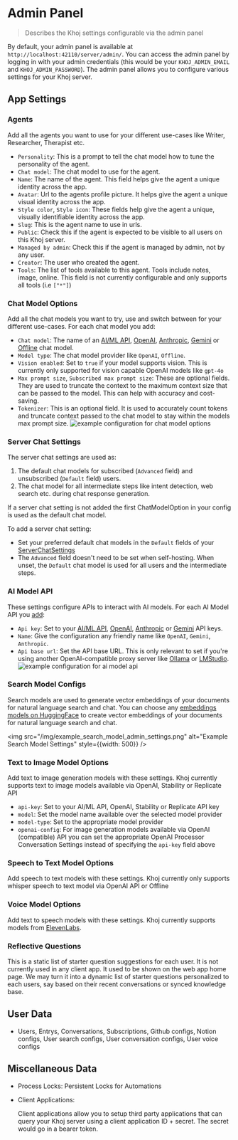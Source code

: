 # Admin Panel
> Describes the Khoj settings configurable via the admin panel

By default, your admin panel is available at `http://localhost:42110/server/admin/`. You can access the admin panel by logging in with your admin credentials (this would be your `KHOJ_ADMIN_EMAIL` and `KHOJ_ADMIN_PASSWORD`). The admin panel allows you to configure various settings for your Khoj server.

## App Settings
### Agents
Add all the agents you want to use for your different use-cases like Writer, Researcher, Therapist etc.
- `Personality`: This is a prompt to tell the chat model how to tune the personality of the agent.
- `Chat model`: The chat model to use for the agent.
- `Name`: The name of the agent. This field helps give the agent a unique identity across the app.
- `Avatar`: Url to the agents profile picture. It helps give the agent a unique visual identity across the app.
- `Style color`, `Style icon`: These fields help give the agent a unique, visually identifiable identity across the app.
- `Slug`: This is the agent name to use in urls.
- `Public`: Check this if the agent is expected to be visible to all users on this Khoj server.
- `Managed by admin`: Check this if the agent is managed by admin, not by any user.
- `Creator`: The user who created the agent.
- `Tools`: The list of tools available to this agent. Tools include notes, image, online. This field is not currently configurable and only supports all tools (i.e `["*"]`)

### Chat Model Options
Add all the chat models you want to try, use and switch between for your different use-cases. For each chat model you add:
- `Chat model`: The name of an [AI/ML API](https://aimlapi.com/app/?utm_source=khoj&utm_medium=github&utm_campaign=integration), [OpenAI](https://platform.openai.com/docs/models), [Anthropic](https://docs.anthropic.com/en/docs/about-claude/models#model-names), [Gemini](https://cloud.google.com/vertex-ai/generative-ai/docs/learn/models#gemini-models) or [Offline](https://huggingface.co/models?pipeline_tag=text-generation&library=gguf) chat model.
- `Model type`: The chat model provider like `OpenAI`, `Offline`.
- `Vision enabled`: Set to `true` if your model supports vision. This is currently only supported for vision capable OpenAI models like `gpt-4o`
- `Max prompt size`, `Subscribed max prompt size`: These are optional fields. They are used to truncate the context to the maximum context size that can be passed to the model. This can help with accuracy and cost-saving.<br />
- `Tokenizer`: This is an optional field. It is used to accurately count tokens and truncate context passed to the chat model to stay within the models max prompt size.
  ![example configuration for chat model options](/img/example_chatmodel_option.png)

### Server Chat Settings
The server chat settings are used as:
1. The default chat models for subscribed (`Advanced` field) and unsubscribed (`Default` field) users.
2. The chat model for all intermediate steps like intent detection, web search etc. during chat response generation.

If a server chat setting is not added the first ChatModelOption in your config is used as the default chat model.

To add a server chat setting:
- Set your preferred default chat models in the `Default` fields of your [ServerChatSettings](http://localhost:42110/server/admin/database/serverchatsettings/)
- The `Advanced` field doesn't need to be set when self-hosting. When unset, the `Default` chat model is used for all users and the intermediate steps.


### AI Model API
These settings configure APIs to interact with AI models.
For each AI Model API you [add](http://localhost:42110/server/admin/database/aimodelapi/add):
- `Api key`: Set to your [AI/ML API](https://aimlapi.com/app/?utm_source=khoj&utm_medium=github&utm_campaign=integration), [OpenAI](https://platform.openai.com/api-keys), [Anthropic](https://console.anthropic.com/account/keys) or [Gemini](https://aistudio.google.com/app/apikey) API keys.
- `Name`: Give the configuration any friendly name like `OpenAI`, `Gemini`, `Anthropic`.
- `Api base url`: Set the API base URL. This is only relevant to set if you're using another OpenAI-compatible proxy server like [Ollama](/advanced/ollama) or [LMStudio](/advanced/lmstudio).
  ![example configuration for ai model api](/img/example_openai_processor_config.png)

### Search Model Configs
Search models are used to generate vector embeddings of your documents for natural language search and chat. You can choose any [embeddings models on HuggingFace](https://huggingface.co/models?pipeline_tag=sentence-similarity) to create vector embeddings of your documents for natural language search and chat.

<img src="/img/example_search_model_admin_settings.png" alt="Example Search Model Settings" style={{width: 500}} />

### Text to Image Model Options
Add text to image generation models with these settings. Khoj currently supports text to image models available via OpenAI, Stability or Replicate API
- `api-key`: Set to your AI/ML API, OpenAI, Stability or Replicate API key
- `model`: Set the model name available over the selected model provider
- `model-type`: Set to the appropriate model provider
- `openai-config`: For image generation models available via OpenAI (compatible) API you can set the appropriate OpenAI Processor Conversation Settings instead of specifying the `api-key` field above

### Speech to Text Model Options
Add speech to text models with these settings. Khoj currently only supports whisper speech to text model via OpenAI API or Offline

### Voice Model Options
Add text to speech models with these settings. Khoj currently supports models from [ElevenLabs](https://elevenlabs.io/).

### Reflective Questions
This is a static list of starter question suggestions for each user. It is not currently used in any client app. It used to be shown on the web app home page. We may turn it into a dynamic list of starter questions personalized to each users, say based on their recent conversations or synced knowledge base.

## User Data
- Users, Entrys, Conversations, Subscriptions, Github configs, Notion configs, User search configs, User conversation configs, User voice configs

## Miscellaneous Data
- Process Locks: Persistent Locks for Automations
- Client Applications:

  Client applications allow you to setup third party applications that can query your Khoj server using a client application ID + secret. The secret would go in a bearer token.
